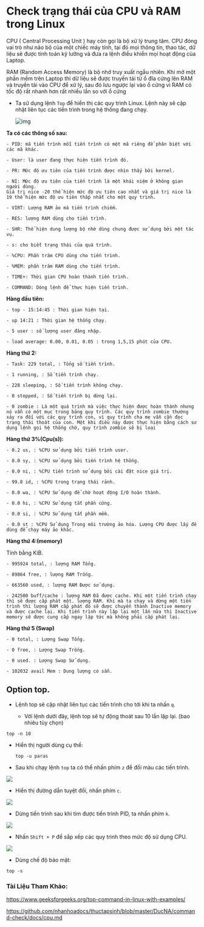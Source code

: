 # Check trạng thái của CPU và RAM trong Linux

CPU ( Central Processing Unit ) hay còn gọi là bộ xử lý trung tâm. CPU đóng vai trò như não bộ của một chiếc máy tính, tại đó mọi thông tin, thao tác, dữ liệu sẽ được tính toán kỹ lưỡng và đưa ra lệnh điều khiển mọi hoạt động của Laptop.

RAM (Random Access Memory) là bộ nhớ truy xuất ngẫu nhiên. Khi mở một phần mềm trên Laptop thì dữ liệu sẽ được truyền tải từ ổ đĩa cứng lên RAM và truyền tải vào CPU để xử lý, sau đó lưu ngược lại vào ổ cứng vì RAM có tốc độ rất nhanh hơn rất nhiều lần so với ổ cứng

- Ta sử dụng lệnh `` Top `` để hiển thị các quy trình Linux. Lệnh này sẽ cập nhật liên tục các tiến trình trong hệ thống đang chạy.

    ![img](https://scontent.fhan5-3.fna.fbcdn.net/v/t1.15752-9/62650132_2503503726383777_4089198445095550976_n.png?_nc_cat=106&_nc_oc=AQlAj9ShauE0hwxd5te1ki1fCXK8YQHgPvmG_Pbbb6hjoLH0Rr1e6mKVEpvjA5Qqg9I&_nc_ht=scontent.fhan5-3.fna&oh=c490931883a29eb398a91671057ba323&oe=5D9ABB0F)

**Ta có các thông số sau:**

    - PID: mã tiến trình mỗi tiến trình có một mã riêng để phân biệt với các mã khác.

    - User: là user đang thực hiện tiến trình đó.

    - PR: Mức độ ưu tiên của tiến trình được nhìn thấy bởi kernel.

    - NI: Mức độ ưu tiên của tiến trình là một khái niệm ở không gian người dùng.
    Giá trị nice -20 thể hiện mức độ ưu tiên cao nhất và giá trị nice là 19 thể hiện mức độ ưu tiên thấp nhất cho một quy trình.

    - VIRT: Lượng RAM ảo mà tiến trình chiếm.

    - RES: lượng RAM dùng cho tiến trình.

    - SHR: Thể hiện dung lượng bộ nhớ dùng chung được sử dụng bởi một tác vụ.

    - s: cho biết trạng thái của quá trình.

    - %CPU: Phần trăm CPU dùng cho tiến trình.

    - %MEM: phần trăm RAM dùng cho tiến trình.

    - TIME+: Thời gian CPU hoàn thành tiến trình.

    - COMMAND: Dòng lệnh để thực hiện tiến trình.

**Hàng đầu tiên:**

    - top - 15:14:45 : Thời gian hiện tại.

    - up 14:21 : Thời gian hệ thống chạy.

    - 5 user : số lượng user đăng nhập.

    - load average: 0.00, 0.01, 0.05 : trong 1,5,15 phút của CPU.

**Hàng thứ 2:**

    - Task: 229 total, : Tổng số tiến trình.

    - 1 running, : Số tiền trình chạy.

    - 228 sleeping, : Số tiến trình không chạy.

    - 0 stopped, : Số tiến trình bị dừng lại.
    
    - 0 zombie : Là một quá trình mà việc thực hiện được hoàn thành nhưng nó vẫn có một mục trong bảng quy trình. Các quy trình zombie thường xảy ra đối với các quy trình con, vì quy trình cha mẹ vẫn cần đọc trạng thái thoát của con. Một khi điều này được thực hiện bằng cách sử dụng lệnh gọi hệ thống chờ, quy trình zombie sẽ bị loại  

**Hàng thứ 3%(Cpu(s)):**

    - 0.2 us, : %CPU sử dụng bởi tiến trình user.

    - 0.0 sy, : %CPU sử dụng bởi tiến trình hệ thống.

    - 0.0 ni, : %CPU tiến trình sử dụng bởi cài đặt nice giá trị.

    - 99.8 id, : %CPU trong trạng thái rảnh.

    - 0.0 wa, : %CPU Sử dụng để chờ hoạt động I/O hoàn thành.

    - 0.0 hi, : %CPU Sử dụng tắt phần cứng.

    - 0.0 si, : %CPU Sử dụng tắt phần mềm.

    - 0.0 st : %CPU Sử dụng Trong môi trường ảo hóa. Lượng CPU được lấy để dùng để chạy máy ảo khác.

**Hàng thứ 4:(memory)**

Tính bằng KiB.
    
    - 995924 total, : lượng RAM Tổng.

    - 89864 free, : lượng RAM Trống.

    - 663560 used, : lượng RAM Được sử dụng.

    - 242500 buff/cache : lượng RAM Đã được cache. Khi một tiến trình chạy thì sẽ được cấp phát một. lượng RAM. Khi mà ta chạy và dừng một tiến trình thì lượng RAM cấp phát đó sẽ được chuyển thành Inactive memory và được cache lại. Khi tiến trình này lặp lại một lần nữa thì Inactive memory sẽ được cung cấp ngay lập tức mà không phải cấp phát lại.

**Hàng thứ 5 (Swap)**

    - 0 total, : Lượng Swap Tổng.

    - 0 free, : Lượng Swap Trống.

    - 0 used. : Lượng Swap Sử dụng.

    - 102032 avail Mem : Dung lượng có sẵn.

## Option top.

- Lệnh top sẽ cập nhật liên tục các tiến trình cho tới khi ta nhấn ``q``.  

  - Với lệnh dưới đây, lệnh top sẽ tự động thoát sau 10 lần lặp lại. (bao nhiêu tùy chọn)
  
`` top -n 10 ``

- Hiển thị người dùng cụ thể:

    ``top -u paras``

- Sau khi chạy lệnh `` top `` ta có thể nhấn phím ``z`` để đổi màu các tiến trình.

![](https://scontent.fhan5-3.fna.fbcdn.net/v/t1.15752-9/64253507_468288323982591_6462169564057698304_n.png?_nc_cat=111&_nc_oc=AQn5JCyAhiQhsZGs1UF-2CeNuxCG0HiV9FgT5i0QZCVho7EilZ7qJOA6bf890yEl_oM&_nc_ht=scontent.fhan5-3.fna&oh=df95be92f8c68f0eddfc4d21a04c401d&oe=5D9953B1)

- Hiển thị đường dẫn tuyệt đối, nhấn phím ``c``.

![](https://scontent.fhan5-5.fna.fbcdn.net/v/t1.15752-9/64381204_376882299625962_2772756583363379200_n.png?_nc_cat=101&_nc_oc=AQknAtb9TL_MDoP3GlWdF_-FTF7BKF2gA__xvKi3uWrLJ8Ty5ZRbf1fIb7xXfAWo_QQ&_nc_ht=scontent.fhan5-5.fna&oh=69be1e38230ce52985b0f38373193d63&oe=5D935F5D)

- Dừng tiến trình sau khi tìm được tiến trình PID, ta nhấn phím ``k``.

![](https://scontent.fhan5-7.fna.fbcdn.net/v/t1.15752-9/64301673_2312636575672296_5228793164399116288_n.png?_nc_cat=100&_nc_oc=AQmePUqK_e8HXJZ4DQJjGzBxNQ1hIiVh26lr90OsdAjh83p7qRG6D_kmzTefd2Pnqbc&_nc_ht=scontent.fhan5-7.fna&oh=c009615aaceb6541bbb96909c3f4ba03&oe=5D7BEB77)

- Nhấn ``Shift + P`` để sắp xếp các quy trình theo mức độ sử dụng CPU.

![](https://scontent.fhan5-7.fna.fbcdn.net/v/t1.15752-9/62390514_771198873274543_7907367218109743104_n.png?_nc_cat=103&_nc_oc=AQnIeVW6hBUDtzTHoS_w8fcdukWKmJFtOqPutzG6Ilz1a_9Pcgc-W4unIVG7onMJ-G0&_nc_ht=scontent.fhan5-7.fna&oh=ef5b55b23ac784b20b0fbb9c98d328c2&oe=5D9EC358)

- Dùng chế độ bảo mật:

`` top -s ``


### Tài Liệu Tham Khảo:
https://www.geeksforgeeks.org/top-command-in-linux-with-examples/

https://github.com/nhanhoadocs/thuctapsinh/blob/master/DucNA/command-check/docs/cpu.md


